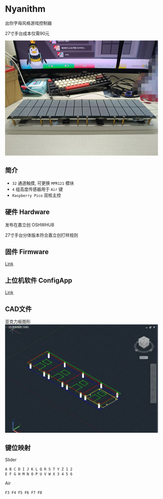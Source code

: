 # Nyanithm
出你字母风格游戏控制器

27寸手台成本仅需90元

![](pics/0D860ACADB22F9ECFB4444315CEADFBA.jpg)

## 简介
+ `32` 通道触摸, 可更换 `MPR121` 模块
+ `4` 组高度传感器用于 `Air` 键
+ `Raspberry Pico` 双核主控

## 硬件 Hardware
发布在嘉立创 OSHWHUB

27寸手台分体版本符合嘉立创打样规则


## 固件 Firmware
[Link](firmware/Nyanithm/)

## 上位机软件 ConfigApp
[Link](ConfigApp/)

## CAD文件
亚克力板图形
![CAD预览](pics/c97ae41dbb944c009113c8a0750bae9d.png)
## 键位映射
Slider
```
A B C D I J K L Q R S T Y Z 1 2
E F G H M N O P U V W X 3 4 5 6
```
Air
```
F3 F4 F5 F6 F7 F8
```

